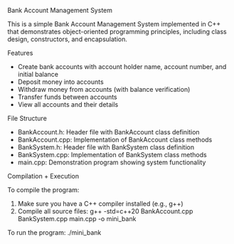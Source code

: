 Bank Account Management System

This is a simple Bank Account Management System implemented in C++ that demonstrates object-oriented programming principles, including class design, constructors, and encapsulation.

Features
- Create bank accounts with account holder name, account number, and initial balance
- Deposit money into accounts
- Withdraw money from accounts (with balance verification)
- Transfer funds between accounts
- View all accounts and their details

File Structure
- BankAccount.h: Header file with BankAccount class definition
- BankAccount.cpp: Implementation of BankAccount class methods
- BankSystem.h: Header file with BankSystem class definition
- BankSystem.cpp: Implementation of BankSystem class methods
- main.cpp: Demonstration program showing system functionality

Compilation + Execution

To compile the program:
1. Make sure you have a C++ compiler installed (e.g., g++)
2. Compile all source files: g++ -std=c++20 BankAccount.cpp BankSystem.cpp main.cpp -o mini_bank

To run the program:
./mini_bank
